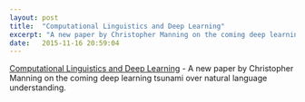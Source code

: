 ```yaml
---
layout: post
title:  "Computational Linguistics and Deep Learning"
excerpt: "A new paper by Christopher Manning on the coming deep learning tsunami over natural language understanding."
date:   2015-11-16 20:59:04
---
```

[Computational Linguistics and Deep Learning] - A new paper by Christopher Manning on the coming deep learning tsunami over natural language understanding.

[Computational Linguistics and Deep Learning]:	http://www.mitpressjournals.org/doi/pdf/10.1162/COLI_a_00239